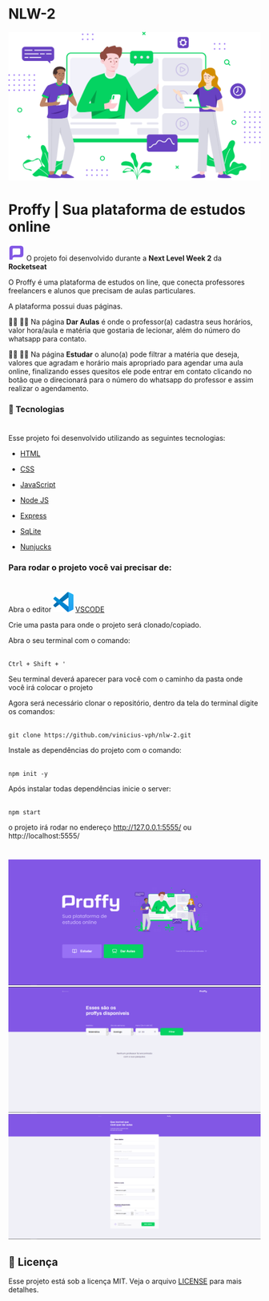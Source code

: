 # NLW-2


![](/public/images/landing.svg)
# Proffy | Sua plataforma de estudos online


![](/public/images/favicon.png) O projeto foi desenvolvido durante a **Next Level Week 2** da **Rocketseat**


O Proffy é uma plataforma de estudos on line, que conecta professores freelancers e alunos que precisam de aulas particulares.

A plataforma possui duas páginas.

👨‍🏫 👩‍🏫 Na página **Dar Aulas** é onde o professor(a) cadastra seus horários, valor hora/aula e matéria que gostaria de lecionar, além do número
do whatsapp para contato.

👩‍🎓 👨‍🎓 Na página **Estudar** o aluno(a) pode filtrar a matéria que deseja, valores que agradam e horário mais apropriado para agendar uma aula online, 
finalizando esses quesitos ele pode entrar em contato clicando no botão que o direcionará para o número do whatsapp do professor e assim realizar o agendamento.




### 🚀 Tecnologias
#

Esse projeto foi desenvolvido utilizando as seguintes tecnologias:
* [HTML](https://www.w3schools.com/html/default.asp) 

* [CSS](https://www.w3schools.com/css/default.asp) 

* [JavaScript](https://www.w3schools.com/js/default.asp) 

* [Node JS](https://nodejs.org/en/) 

* [Express](https://expressjs.com/pt-br/) 

* [SqLite](https://www.sqlite.org/index.html) 

* [Nunjucks](https://mozilla.github.io/nunjucks/) 



### Para rodar o projeto você vai precisar de:
#

Abra o editor    ![](/public/images/favicon.vscode2.png)     [VSCODE](https://code.visualstudio.com/download)

Crie uma pasta para onde o projeto será clonado/copiado.

Abra o seu terminal com o comando:
```

Ctrl + Shift + '

``` 
Seu terminal deverá aparecer para você com o caminho da pasta onde você irá colocar o projeto

Agora será necessário clonar o repositório, dentro da tela do terminal digite os comandos:
```

git clone https://github.com/vinicius-vph/nlw-2.git

``` 
Instale as dependências do projeto com o comando:

```

npm init -y

``` 
Após instalar todas dependências inicie o server:
```

npm start

``` 

o projeto irá rodar no endereço
http://127.0.0.1:5555/
ou
http://localhost:5555/

#
![](/public/images/proffy.PNG)
![](/public/images/proffy2.PNG)
![](/public/images/proffy3.PNG)


## 📝 Licença

Esse projeto está sob a licença MIT. Veja o arquivo [LICENSE](https://www.mit.edu/~amini/LICENSE.md) para mais detalhes.

















